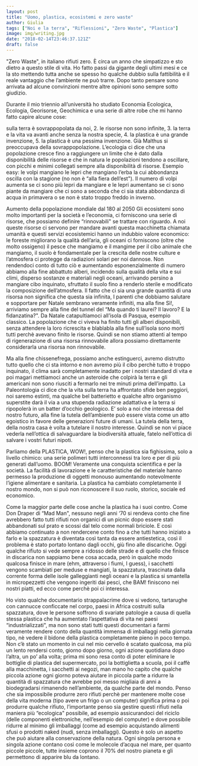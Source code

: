 ```yaml
---
layout: post
title: "Uomo, plastica, ecosistemi e zero waste"
author: Giulia
tags: ["Noi e la terra", "Riflessioni", "Zero Waste", "Plastica"]
image: img/writing.jpg
date: "2018-02-14T23:46:37.121Z"
draft: false
---
```


"Zero Waste", in italiano rifiuti zero. È circa un anno che simpatizzo e sto dietro a questo stile di vita. Ho fatto passi da gigante degli ultimi mesi e ce la sto mettendo tutta anche se spesso ho qualche dubbio sulla fattibilità e il reale vantaggio che l’ambiente ne può trarre. Dopo tanto pensare sono arrivata ad alcune convinzioni mentre altre opinioni sono sempre sotto giudizio.

Durante il mio triennio all’università ho studiato Economia Ecologica, Ecologia, Georisorse, Geochimica e una serie di altre robe che mi hanno fatto capire alcune cose:

sulla terra è sovrappopolata da noi, 2. le risorse non sono infinite, 3. la terra e la vita va avanti anche senza la nostra specie, 4. la plastica è una grande invenzione, 5. la plastica è una pessima invenzione.
Già Malthus si preoccupava della sovrappopolazione.
L’ecologia ci dice che una popolazione cresce fino a raggiungere un limite che è dato dalla disponibilità delle risorse e che in natura le popolazioni tendono a oscillare, con picchi e minimi collegati sempre alla disponibilità di risorse. Esempio easy: le volpi mangiano le lepri che mangiano l’erba la cui abbondanza oscilla con la stagione (no non è “alla fiera dell’est"). Il numero di volpi aumenta se ci sono più lepri da mangiare e le lepri aumentano se ci sono piante da mangiare che ci sono a seconda che ci sia stata abbondanza di acqua in primavera o se non è stato troppo freddo in inverno.

Aumento della popolazione mondiale dal 180 al 2050
Gli ecosistemi sono molto importanti per la società e l’economia, ci forniscono una serie di risorse, che possiamo definire “rinnovabili" se trattare con riguardo. A noi queste risorse ci servono per mandare avanti questa macchinetta chiamata umanità e questi servizi ecosistemici hanno un indubbio valore economico: le foreste migliorano la qualità dell’aria, gli oceani ci forniscono (oltre che molto ossigeno) il pesce che mangiamo e il mangime per il cibo animale che mangiamo, il suolo è fondamentale per la crescita delle nostre culture e l’atmosfera ci protegge da radiazioni solari per noi dannose. Non rendendoci conto di tutto ciò e aumentando esponenzialmente di numero abbiamo alla fine abbattuto alberi, incidendo sulla qualità della vita e sui climi, disperso sostanze e materiali negli oceani, arrivando persino a mangiare cibo inquinato, sfruttato il suolo fino a renderlo sterile e modificato la composizione dell’atmosfera.
Il fatto che ci sia una grande quantità di una risorsa non significa che questa sia infinita, I parenti che dobbiamo salutare e sopportare per Natale sembrano veramente infiniti, ma alla fine Sì!, arriviamo sempre alla fine del tunnel del “Ma quando ti laurei? Il lavoro? E la fidanzatina?".
Da Natale catapultiamoci all’isola di Pasqua, esempio classico. La popolazione che ci viveva ha finito tutti gli alberi disponibili, senza attendere la loro ricrescita e blablabla alla fine sull’isola sono morti tutti perchè avevano finito le risorse. Quindi se non stiamo attenti al tempo di rigenerazione di una risorsa rinnovabile allora possiamo direttamente considerarla una risorsa non rinnovabile.
 

Ma alla fine chissenefrega, possiamo anche estinguerci, avremo distrutto tutto quello che ci sta intorno e non avremo più il cibo perchè tutto è troppo inquinato, il clima sarà completamente inadatto per i nostri standard di vita e poi magari mettiamoci anche un asteroide che colpirà la terra e gli americani non sono riusciti a fermarlo nei tre minuti prima dell’impatto. La Paleontologia ci dice che la vita sulla terra ha affrontato sfide ben peggiori, noi saremo estinti, ma qualche bel batterietto e qualche altro organismo superstite darà il via a una stupenda radiazione adattativa e la terra si ripopolerà in un batter d’occhio geologico.
E’ solo a noi che interessa del nostro futuro, alla fine la tutela dell’ambiente può essere vista come un atto egoistico in favore delle generazioni future di umani. La tutela della terra, della nostra casa è volta a tutelare il nostro interesse. Quindi se non vi piace vederla nell’ottica di salvaguardare la biodiversità attuale, fatelo nell’ottica di salvare i vostri futuri nipoti.
 

Parliamo della PLASTICA, WOW!, penso che la plastica sia fighissima, solo a livello chimico: una serie polimeri tutti interconnessi tra loro e per di più generati dall’uomo. BOOM! Veramente una conquista scientifica e per la società. La facilità di lavorazione e le caratteristiche del materiale hanno permesso la produzione di oggetti monouso aumentando notevolmente l’igiene alimentare e sanitaria. La plastica ha cambiato completamente il nostro mondo, non si può non riconoscere il suo ruolo, storico, sociale ed economico.
 

Come la maggior parte delle cose anche la plastica ha i suoi contro. Come Don Draper di “Mad Man", nessuno negli anni ‘70 si rendeva conto che fine avrebbero fatto tutti rifiuti non organici di un picnic dopo essere stati abbandonati sul prato e scossi dal telo come normali briciole. E così abbiamo continuato a non rendercene conto fino a che tutti hanno iniziato a farlo e la spazzatura è diventata così tanta da essere antiestetica, così il problema è stato portato lontano dagli occhi, giù fino alle discariche. Oggi qualche rifiuto si vede sempre a ridosso delle strade e di quello che finisce in discarica non sappiamo bene cosa accada, però in qualche modo qualcosa finisce in mare (ehm, attraverso i fiumi, I guess), i sacchetti vengono scambiati per meduse e mangiati, la spazzatura, trascinata dalla corrente forma delle isole galleggianti negli oceani e la plastica si smantella in micropezzetti che vengono ingeriti dai pesci, che BAM! finiscono nei nostri piatti, ed ecco come perchè poi ci interessa.


Ho visto qualche documentario strappalacrime dove si vedono, tartarughe con cannucce conficcate nel corpo, paesi in Africa costruiti sulla spazzatura, dove le persone soffrono di svariate patologie a causa di quella stessa plastica che ha aumentato l’aspettativa di vita nei paesi “industrializzati", ma non sono stati tutti questi documentari a farmi veramente rendere conto della quantità immensa di imballaggi nella giornata tipo, nè vedere il bidone della plastica completamente pieno in poco tempo. Non c’è  stato un momento in cui nel mio cervello è scatato qualcosa, ma più un lento rendersi conto, giorno dopo giorno, ogni azione quotidiana dopo l’altra, un po’ alla volta; prima mi sono resa conto di poter eliminare le bottiglie di plastica del supermercato, poi la bottiglietta a scuola, poi il caffè alla macchinetta, i sacchetti ai negozi, man mano ho capito che qualche piccola azione ogni giorno poteva aiutare in piccola parte a ridurre la quantità di spazzatura che avrebbe poi messo migliaia di anni a biodegradarsi rimanendo nell’ambiente, da qualche parte del mondo.
Penso che sia impossibile produrre zero rifiuti perchè per mantenere molte cose della vita moderna (tipo avere un frigo o un computer) significa prima o poi produrre qualche rifiuto, l’importante penso sia gestire questi rifiuti nella maniera più “ecologica" possibile, ad esempio assicurandoci del riciclo (delle componenti elettroniche, nell’esempio del computer) e dove possibile ridurre al minimo gli imballaggi (come ad esempio acquistando alimenti sfusi o prodotti naked (nudi, senza imballaggi).
Questo è solo un aspetto che può aiutare alla conservazione della natura. Ogni singola persona e singola azione contano così come le molecole d’acqua nel mare, per quanto piccole piccole, tutte insieme coprono il 70% del nostro pianeta e gli permettono di apparire blu da lontano.